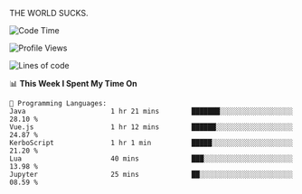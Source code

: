 THE WORLD SUCKS.

<!--START_SECTION:waka-->
![Code Time](http://img.shields.io/badge/Code%20Time-1%2C061%20hrs%2056%20mins-blue)

![Profile Views](http://img.shields.io/badge/Profile%20Views-0-blue)

![Lines of code](https://img.shields.io/badge/From%20Hello%20World%20I%27ve%20Written-1.4%20million%20lines%20of%20code-blue)

📊 **This Week I Spent My Time On** 

```text
💬 Programming Languages: 
Java                     1 hr 21 mins        ███████░░░░░░░░░░░░░░░░░░   28.10 % 
Vue.js                   1 hr 12 mins        ██████░░░░░░░░░░░░░░░░░░░   24.87 % 
KerboScript              1 hr 1 min          █████░░░░░░░░░░░░░░░░░░░░   21.20 % 
Lua                      40 mins             ███░░░░░░░░░░░░░░░░░░░░░░   13.98 % 
Jupyter                  25 mins             ██░░░░░░░░░░░░░░░░░░░░░░░   08.59 % 
```


<!--END_SECTION:waka-->
